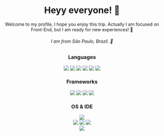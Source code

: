 <div align="center">
	<h1 color="red">Heyy everyone! 🤠</h1>
	<p>Welcome to my profile, I hope you enjoy this trip. Actually I am focused on Front-End, but I am ready for new experiences! 🌌</p>
</div>


<div align="center">
	<h6>I am from São Paulo, Brazil. 💚</h6>
</div>

<div align="center">	
	<h3>Languages</h3>
	<img src="https://img.shields.io/badge/Python-3776AB?style=for-the-badge&logo=python&logoColor=white" />
	<img src="https://img.shields.io/badge/HTML5-E34F26?style=for-the-badge&logo=html5&logoColor=white" />
	<img src="https://img.shields.io/badge/CSS3-1572B6?style=for-the-badge&logo=css3&logoColor=white" />
	<img src="https://img.shields.io/badge/JavaScript-323330?style=for-the-badge&logo=javascript&logoColor=F7DF1E" />
	<img src="https://img.shields.io/badge/TypeScript-007ACC?style=for-the-badge&logo=typescript&logoColor=white" />
	<img src="https://img.shields.io/badge/MySQL-00000F?style=for-the-badge&logo=mysql&logoColor=white"/>
</div>	

<div align="center">
	<h3>Frameworks</h3>
	<img src="https://img.shields.io/badge/React-20232A?style=for-the-badge&logo=react&logoColor=61DAFB" />
	<img src="https://img.shields.io/badge/next.js-000000?style=for-the-badge&logo=nextdotjs&logoColor=white" />
	<img src="https://img.shields.io/badge/Express.js-000000?style=for-the-badge&logo=express&logoColor=white"/>
	<img src="https://img.shields.io/badge/Node.js-339933?style=for-the-badge&logo=nodedotjs&logoColor=white"/>
</div>	
	
	
<div align="center">
	<h3>OS  & IDE</h3>
	<img src="https://img.shields.io/badge/Windows-0078D6?style=for-the-badge&logo=windows&logoColor=white" />
</div>	
<div align="center">
	<div align="center">
	<img src="https://img.shields.io/badge/Visual_Studio_Code-0078D4?style=for-the-badge&logo=visual%20studio%20code&logoColor=white" />
	<img src="https://img.shields.io/badge/PyCharm-000000.svg?&style=for-the-badge&logo=PyCharm&logoColor=white" />
	<img src="https://img.shields.io/badge/sublime_text-%23575757.svg?&style=for-the-badge&logo=sublime-text&logoColor=important" />
	</div>	
</div>

<div align="center"> 
<img src="https://github-readme-streak-stats.herokuapp.com/?user=patrooooo" />
</div>

